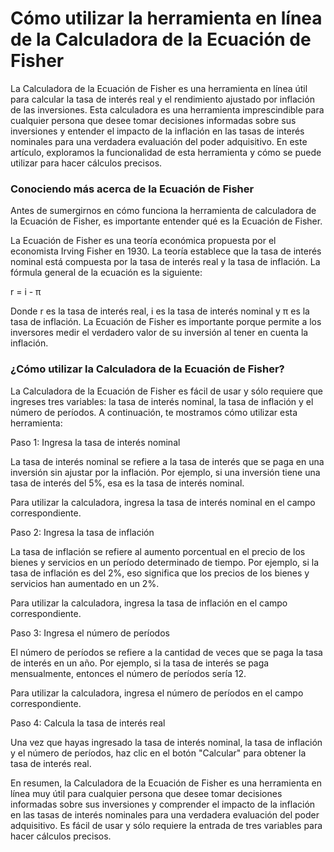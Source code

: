 Cómo utilizar la herramienta en línea de la Calculadora de la Ecuación de Fisher
================================================================================

La Calculadora de la Ecuación de Fisher es una herramienta en línea útil para calcular la tasa de interés real y el rendimiento ajustado por inflación de las inversiones. Esta calculadora es una herramienta imprescindible para cualquier persona que desee tomar decisiones informadas sobre sus inversiones y entender el impacto de la inflación en las tasas de interés nominales para una verdadera evaluación del poder adquisitivo. En este artículo, exploramos la funcionalidad de esta herramienta y cómo se puede utilizar para hacer cálculos precisos.

### Conociendo más acerca de la Ecuación de Fisher

Antes de sumergirnos en cómo funciona la herramienta de calculadora de la Ecuación de Fisher, es importante entender qué es la Ecuación de Fisher.

La Ecuación de Fisher es una teoría económica propuesta por el economista Irving Fisher en 1930. La teoría establece que la tasa de interés nominal está compuesta por la tasa de interés real y la tasa de inflación. La fórmula general de la ecuación es la siguiente:

r = i - π

Donde r es la tasa de interés real, i es la tasa de interés nominal y π es la tasa de inflación. La Ecuación de Fisher es importante porque permite a los inversores medir el verdadero valor de su inversión al tener en cuenta la inflación.

### ¿Cómo utilizar la Calculadora de la Ecuación de Fisher?

La Calculadora de la Ecuación de Fisher es fácil de usar y sólo requiere que ingreses tres variables: la tasa de interés nominal, la tasa de inflación y el número de períodos. A continuación, te mostramos cómo utilizar esta herramienta:

Paso 1: Ingresa la tasa de interés nominal

La tasa de interés nominal se refiere a la tasa de interés que se paga en una inversión sin ajustar por la inflación. Por ejemplo, si una inversión tiene una tasa de interés del 5%, esa es la tasa de interés nominal.

Para utilizar la calculadora, ingresa la tasa de interés nominal en el campo correspondiente.

Paso 2: Ingresa la tasa de inflación

La tasa de inflación se refiere al aumento porcentual en el precio de los bienes y servicios en un período determinado de tiempo. Por ejemplo, si la tasa de inflación es del 2%, eso significa que los precios de los bienes y servicios han aumentado en un 2%.

Para utilizar la calculadora, ingresa la tasa de inflación en el campo correspondiente.

Paso 3: Ingresa el número de períodos

El número de períodos se refiere a la cantidad de veces que se paga la tasa de interés en un año. Por ejemplo, si la tasa de interés se paga mensualmente, entonces el número de períodos sería 12.

Para utilizar la calculadora, ingresa el número de períodos en el campo correspondiente.

Paso 4: Calcula la tasa de interés real

Una vez que hayas ingresado la tasa de interés nominal, la tasa de inflación y el número de períodos, haz clic en el botón "Calcular" para obtener la tasa de interés real.

En resumen, la Calculadora de la Ecuación de Fisher es una herramienta en línea muy útil para cualquier persona que desee tomar decisiones informadas sobre sus inversiones y comprender el impacto de la inflación en las tasas de interés nominales para una verdadera evaluación del poder adquisitivo. Es fácil de usar y sólo requiere la entrada de tres variables para hacer cálculos precisos.